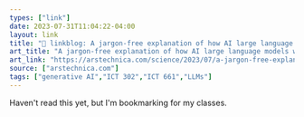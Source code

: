 ```yaml
---
types: ["link"]
date: 2023-07-31T11:04:22-04:00
layout: link
title: "🔗 linkblog: A jargon-free explanation of how AI large language models work | Ars Technica'"
art_title: "A jargon-free explanation of how AI large language models work | Ars Technica"
art_link: "https://arstechnica.com/science/2023/07/a-jargon-free-explanation-of-how-ai-large-language-models-work/"
source: ["arstechnica.com"]
tags: ["generative AI","ICT 302","ICT 661","LLMs"]
---
```

Haven't read this yet, but I'm bookmarking for my classes.  
 
